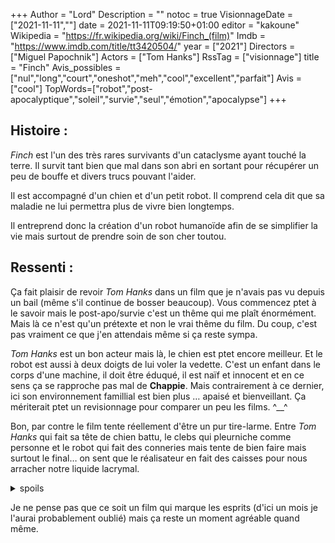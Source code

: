 +++
Author = "Lord"
Description = ""
notoc = true
VisionnageDate = ["2021-11-11",""]
date = 2021-11-11T09:19:50+01:00
editor = "kakoune"
Wikipedia = "https://fr.wikipedia.org/wiki/Finch_(film)"
Imdb = "https://www.imdb.com/title/tt3420504/"
year = ["2021"]
Directors = ["Miguel Papochnik"]
Actors = ["Tom Hanks"]
RssTag = ["visionnage"]
title = "Finch"
Avis_possibles = ["nul","long","court","oneshot","meh","cool","excellent","parfait"]
Avis = ["cool"] 
TopWords=["robot","post-apocalyptique","soleil","survie","seul","émotion","apocalypse"]
+++
## Histoire : 
*Finch* est l'un des très rares survivants d'un cataclysme ayant touché la terre.
Il survit tant bien que mal dans son abri en sortant pour récupérer un peu de bouffe et divers trucs pouvant l'aider.

Il est accompagné d'un chien et d'un petit robot.
Il comprend cela dit que sa maladie ne lui permettra plus de vivre bien longtemps.

Il entreprend donc la création d'un robot humanoïde afin de se simplifier la vie mais surtout de prendre soin de son cher toutou.

## Ressenti :
Ça fait plaisir de revoir *Tom Hanks* dans un film que je n'avais pas vu depuis un bail (même s'il continue de bosser beaucoup).
Vous commencez ptet à le savoir mais le post-apo/survie c'est un thême qui me plaît énormément.
Mais là ce n'est qu'un prétexte et non le vrai thême du film.
Du coup, c'est pas vraiment ce que j'en attendais même si ça reste sympa.

*Tom Hanks* est un bon acteur mais là, le chien est ptet encore meilleur.
Et le robot est aussi à deux doigts de lui voler la vedette.
C'est un enfant dans le corps d'une machine, il doit être éduqué, il est naïf et innocent et en ce sens ça se rapproche pas mal de **Chappie**.
Mais contrairement à ce dernier, ici son environnement famillial est bien plus … apaisé et bienveillant.
Ça mériterait ptet un revisionnage pour comparer un peu les films. ^__^

Bon, par contre le film tente réellement d'être un pur tire-larme.
Entre *Tom Hanks* qui fait sa tête de chien battu, le clebs qui pleurniche comme personne et le robot qui fait des conneries mais tente de bien faire mais surtout le final… on sent que le réalisateur en fait des caisses pour nous arracher notre liquide lacrymal.

<details><summary>spoils</summary>
J'ai bien aimé le fait que *Finch* insiste sur le fait que ce n'est pas le soleil qui a déclenché l'apocalypse mais bien l'activité humaine.
Le soleil n'a été qu'une ptite goutte dans le désastre.

Ma femme a trouvé que la fin était joyeuse alors que j'ai trouvé que c'était plutôt l'inverse…
Le pauvre velu se retrouve sans son maître et même s'il a un peu plus confiance envers *Jeff* il a quand même perdu son sauveur qui a pris soin de lui pendant des années.
Il n'a désormais plus vraiment de but.

Pire que ça, le robot qui n'est qu'un gamin au final… bha lui il va perdre son cabot et se retrouvera seul probablement à vivre éternellement.
En ayant peur des éventuels autres humains…

D'ailleurs, il fonctionne avec quelle énergie *Jeff* ?
Ça m'a pas mal turlupiné.
Comme pour les véhicules d'ailleurs.

</details>

Je ne pense pas que ce soit un film qui marque les esprits (d'ici un mois je l'aurai probablement oublié) mais ça reste un moment agréable quand même.

